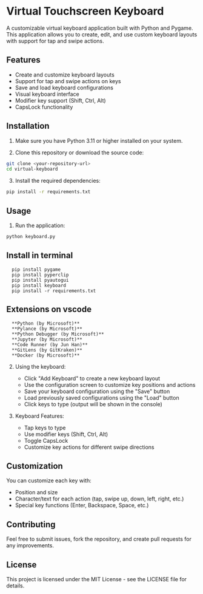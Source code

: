 # Virtual Touchscreen Keyboard

A customizable virtual keyboard application built with Python and Pygame. This application allows you to create, edit, and use custom keyboard layouts with support for tap and swipe actions.

## Features

- Create and customize keyboard layouts
- Support for tap and swipe actions on keys
- Save and load keyboard configurations
- Visual keyboard interface
- Modifier key support (Shift, Ctrl, Alt)
- CapsLock functionality

## Installation

1. Make sure you have Python 3.11 or higher installed on your system.

2. Clone this repository or download the source code:
```bash
git clone <your-repository-url>
cd virtual-keyboard
```

3. Install the required dependencies:
```bash
pip install -r requirements.txt
```

## Usage

1. Run the application:
```bash
python keyboard.py
```
   ## Install in terminal

      pip install pygame
      pip install pyperclip
      pip install pyautogui
      pip install keyboard
      pip install -r requirements.txt

   ## Extensions on vscode

      **Python (by Microsoft)**
      **Pylance (by Microsoft)**
      **Python Debugger (by Microsoft)**
      **Jupyter (by Microsoft)**
      **Code Runner (by Jun Han)**
      **GitLens (by GitKraken)**
      **Docker (by Microsoft)**

2. Using the keyboard:
   - Click "Add Keyboard" to create a new keyboard layout
   - Use the configuration screen to customize key positions and actions
   - Save your keyboard configuration using the "Save" button
   - Load previously saved configurations using the "Load" button
   - Click keys to type (output will be shown in the console)

3. Keyboard Features:
   - Tap keys to type
   - Use modifier keys (Shift, Ctrl, Alt)
   - Toggle CapsLock
   - Customize key actions for different swipe directions

## Customization

You can customize each key with:
- Position and size
- Character/text for each action (tap, swipe up, down, left, right, etc.)
- Special key functions (Enter, Backspace, Space, etc.)

## Contributing

Feel free to submit issues, fork the repository, and create pull requests for any improvements.

## License

This project is licensed under the MIT License - see the LICENSE file for details. 

